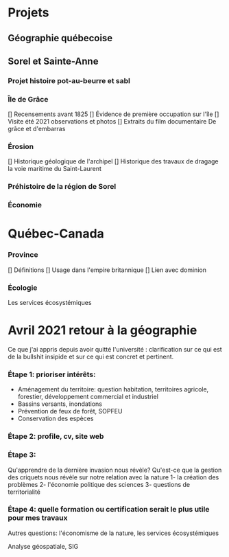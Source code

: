 # Projets 

## Géographie québecoise


## Sorel et Sainte-Anne

### Projet histoire pot-au-beurre et sabl

### Île de Grâce

[] Recensements avant 1825
[] Évidence de première occupation sur l'île
[] Visite été 2021 observations et photos
[] Extraits du film documentaire De grâce et d'embarras

### Érosion

[] Historique géologique de l'archipel
[] Historique des travaux de dragage la voie maritime du Saint-Laurent


### Préhistoire de la région de Sorel

### Économie


# Québec-Canada

### Province

[] Définitions
[] Usage dans l'empire britannique
[] Lien avec dominion

### Écologie 

Les services écosystémiques


# Avril 2021 retour à la géographie

Ce que j'ai appris depuis avoir quitté l'université : clarification sur ce qui est de la bullshit insipide et sur ce qui est concret et pertinent. 

### Étape 1: prioriser intérêts: 
- Aménagement du territoire: question habitation, territoires agricole, forestier, développement commercial et industriel
- Bassins versants, inondations
- Prévention de feux de forêt, SOPFEU
- Conservation des espèces

### Étape 2: profile, cv, site web

### Étape 3:
Qu'apprendre de la dernière invasion nous révèle?
Qu'est-ce que la gestion des criquets nous révèle sur notre relation avec la nature
1- la création des problèmes
2- l'économie politique des sciences
3- questions de territorialité

### Étape 4: quelle formation ou certification serait le plus utile pour mes travaux

Autres questions:
 l'économisme de la nature, les services écosystémiques

Analyse géospatiale, SIG

